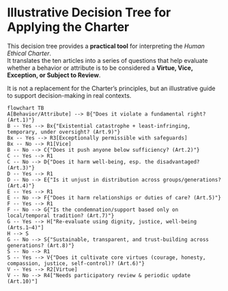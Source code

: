 # Illustrative Decision Tree for Applying the Charter

This decision tree provides a **practical tool** for interpreting the *Human Ethical Charter*.  
It translates the ten articles into a series of questions that help evaluate whether a behavior or attribute is to be considered a **Virtue, Vice, Exception, or Subject to Review**.  

It is not a replacement for the Charter’s principles, but an illustrative guide to support decision-making in real contexts.  

```mermaid
flowchart TB
A[Behavior/Attribute] --> B{"Does it violate a fundamental right? (Art.1)"}
B -- Yes --> Bx{"Existential catastrophe + least-infringing, temporary, under oversight? (Art.9)"}
Bx -- Yes --> R3[Exceptionally permissible with safeguards]
Bx -- No --> R1[Vice]
B -- No --> C{"Does it push anyone below sufficiency? (Art.2)"}
C -- Yes --> R1
C -- No --> D{"Does it harm well-being, esp. the disadvantaged? (Art.3)"}
D -- Yes --> R1
D -- No --> E{"Is it unjust in distribution across groups/generations? (Art.4)"}
E -- Yes --> R1
E -- No --> F{"Does it harm relationships or duties of care? (Art.5)"}
F -- Yes --> R1
F -- No --> G{"Is the condemnation/support based only on local/temporal tradition? (Art.7)"}
G -- Yes --> H["Re-evaluate using dignity, justice, well-being (Arts.1–4)"]
H --> S
G -- No --> S{"Sustainable, transparent, and trust-building across generations? (Art.8)"}
S -- No --> R1
S -- Yes --> V{"Does it cultivate core virtues (courage, honesty, compassion, justice, self-control)? (Art.6)"}
V -- Yes --> R2[Virtue]
V -- No --> R4["Needs participatory review & periodic update (Art.10)"]
